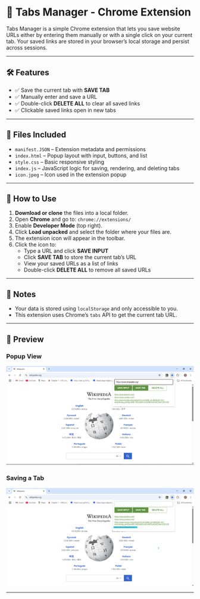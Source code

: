 # 📌 Tabs Manager - Chrome Extension

Tabs Manager is a simple Chrome extension that lets you save website URLs either by entering them manually or with a single click on your current tab. Your saved links are stored in your browser’s local storage and persist across sessions.

---

## 🛠️ Features

- ✅ Save the current tab with **SAVE TAB**
- ✅ Manually enter and save a URL
- ✅ Double-click **DELETE ALL** to clear all saved links
- ✅ Clickable saved links open in new tabs

---

## 📂 Files Included

- `manifest.JSON` – Extension metadata and permissions  
- `index.html` – Popup layout with input, buttons, and list  
- `style.css` – Basic responsive styling  
- `index.js` – JavaScript logic for saving, rendering, and deleting tabs  
- `icon.jpeg` – Icon used in the extension popup

---

## 🧪 How to Use

1. **Download or clone** the files into a local folder.
2. Open **Chrome** and go to: `chrome://extensions/`
3. Enable **Developer Mode** (top right).
4. Click **Load unpacked** and select the folder where your files are.
5. The extension icon will appear in the toolbar.
6. Click the icon to:
   - Type a URL and click **SAVE INPUT**
   - Click **SAVE TAB** to store the current tab’s URL
   - View your saved URLs as a list of links
   - Double-click **DELETE ALL** to remove all saved URLs

---

## 🧠 Notes

- Your data is stored using `localStorage` and only accessible to you.
- This extension uses Chrome’s `tabs` API to get the current tab URL.

---

## 📸 Preview

### Popup View
![Popup Screenshot](Extenstion.1.png)

### Saving a Tab
![Save Tab Screenshot](Extension.2.png)

---

